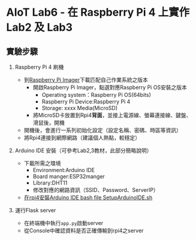 # AIoT Lab6 - 在 Raspberry Pi 4 上實作 Lab2 及 Lab3

## 實驗步驟

1. Raspberry Pi 4 刷機
    - 到[Raspberry Pi Imager](https://www.raspberrypi.com/software/)下載匹配自己作業系統之版本
        - 開啟Raspberry Pi Imager，點選對應Raspberry Pi OS安裝之版本
            - Operating system：Raspberry Pi OS(64bits)
            - Raspberry Pi Device:Raspberry Pi 4
            - Storage: xxxx Media(MicroSD)
        - 將MicroSD卡放置到Rpi4**背面**，並接上電源線、螢幕連接線、鍵盤、滑鼠後，開機
    - 開機後，會進行一系列初始化設定（設定名稱、密碼、時區等資訊）
    - 將Rpi4連接到網際網路（建議個人熱點，較穩定）

2. Arduino IDE 安裝（可參考Lab2,3教材，此部分簡略說明）
    - 下載所需之環境
        - Environment:Arduino IDE
        - Board manger:ESP32manger
        - Library:DHT11
        - 修改對應的網路資訊（SSID、Password、ServerIP）
    - [在rpi4安裝Arduino IDE bash file SetupArduinoIDE.sh](./SetupArduinoIDE.sh)

3. 運行Flask server
    - 在終端機中執行`app.py`啟動server
    - 從Console中確認資料是否正確傳輸到rpi4之server

